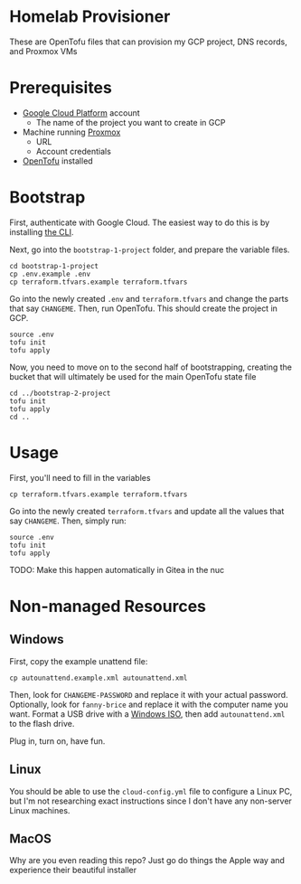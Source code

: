 # Homelab Provisioner

These are OpenTofu files that can provision my GCP project, DNS records, and Proxmox VMs

# Prerequisites

- [Google Cloud Platform](https://console.cloud.google.com/) account
  - The name of the project you want to create in GCP
- Machine running [Proxmox](https://www.proxmox.com/en/downloads)
  - URL
  - Account credentials
- [OpenTofu](https://opentofu.org/docs/intro/install/) installed

# Bootstrap

First, authenticate with Google Cloud. The easiest way to do this is
by installing [the CLI](https://cloud.google.com/sdk/docs/install).

Next, go into the `bootstrap-1-project` folder, and prepare the variable
files.

```shell
cd bootstrap-1-project
cp .env.example .env
cp terraform.tfvars.example terraform.tfvars
```

Go into the newly created `.env` and `terraform.tfvars` and change the 
parts that say `CHANGEME`. Then, run OpenTofu. This should create the 
project in GCP.

```shell
source .env
tofu init
tofu apply
```

Now, you need to move on to the second half of bootstrapping, creating
the bucket that will ultimately be used for the main OpenTofu state file

```shell
cd ../bootstrap-2-project
tofu init
tofu apply
cd ..
```

# Usage

First, you'll need to fill in the variables

```shell
cp terraform.tfvars.example terraform.tfvars
```

Go into the newly created `terraform.tfvars` and update all the
values that say `CHANGEME`. Then, simply run:

```shell
source .env
tofu init
tofu apply
```

TODO: Make this happen automatically in Gitea in the nuc

# Non-managed Resources

## Windows

First, copy the example unattend file:

```shell
cp autounattend.example.xml autounattend.xml
```

Then, look for `CHANGEME-PASSWORD` and replace it with your actual password.
Optionally, look for `fanny-brice` and replace it with the computer name
you want. Format a USB drive with a [Windows ISO](https://www.microsoft.com/software-download/windows11),
then add `autounattend.xml` to the flash drive.

Plug in, turn on, have fun.

## Linux

You should be able to use the `cloud-config.yml` file to configure a Linux
PC, but I'm not researching exact instructions since I don't have any non-server
Linux machines.

## MacOS 

Why are you even reading this repo? Just go do things the Apple way and
experience their beautiful installer
